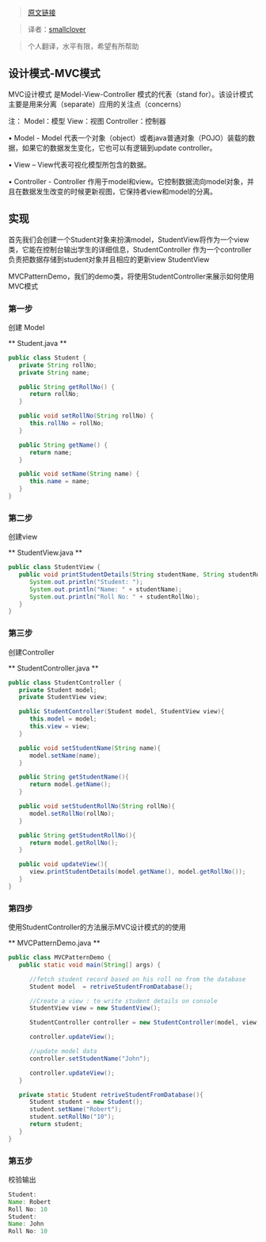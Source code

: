 > [原文链接][1]

> 译者：[smallclover][2]

>个人翻译，水平有限，希望有所帮助


## 设计模式-MVC模式 ##


MVC设计模式 是Model-View-Controller 模式的代表（stand for）。该设计模式主要是用来分离（separate）应用的关注点（concerns）

注：
Model：模型 View：视图 Controller：控制器



•	Model - Model 代表一个对象（object）或者java普通对象（POJO）装载的数据，如果它的数据发生变化，它也可以有逻辑到update controller。

•	View – View代表可视化模型所包含的数据。

•	Controller - Controller 作用于model和view。它控制数据流向model对象，并且在数据发生改变的时候更新视图，它保持者view和model的分离。


## 实现 ##
首先我们会创建一个Student对象来扮演model，StudentView将作为一个view类，它能在控制台输出学生的详细信息，StudentController 作为一个controller 负责把数据存储到student对象并且相应的更新view StudentView


MVCPatternDemo，我们的demo类，将使用StudentController来展示如何使用MVC模式



### 第一步


创建 Model

** Student.java **

```java
public class Student {
   private String rollNo;
   private String name;

   public String getRollNo() {
      return rollNo;
   }

   public void setRollNo(String rollNo) {
      this.rollNo = rollNo;
   }

   public String getName() {
      return name;
   }

   public void setName(String name) {
      this.name = name;
   }
}
```


### 第二步 ###

创建view

** StudentView.java **
```java
public class StudentView {
   public void printStudentDetails(String studentName, String studentRollNo){
      System.out.println("Student: ");
      System.out.println("Name: " + studentName);
      System.out.println("Roll No: " + studentRollNo);
   }
}
```

### 第三步 ###

创建Controller

** StudentController.java **
```java
public class StudentController {
   private Student model;
   private StudentView view;

   public StudentController(Student model, StudentView view){
      this.model = model;
      this.view = view;
   }

   public void setStudentName(String name){
      model.setName(name);		
   }

   public String getStudentName(){
      return model.getName();		
   }

   public void setStudentRollNo(String rollNo){
      model.setRollNo(rollNo);		
   }

   public String getStudentRollNo(){
      return model.getRollNo();		
   }

   public void updateView(){				
      view.printStudentDetails(model.getName(), model.getRollNo());
   }
}
```

### 第四步 ###


使用StudentController的方法展示MVC设计模式的的使用

** MVCPatternDemo.java **

```java
public class MVCPatternDemo {
   public static void main(String[] args) {

      //fetch student record based on his roll no from the database
      Student model  = retriveStudentFromDatabase();

      //Create a view : to write student details on console
      StudentView view = new StudentView();

      StudentController controller = new StudentController(model, view);

      controller.updateView();

      //update model data
      controller.setStudentName("John");

      controller.updateView();
   }

   private static Student retriveStudentFromDatabase(){
      Student student = new Student();
      student.setName("Robert");
      student.setRollNo("10");
      return student;
   }
}
```


### 第五步 ###

校验输出

```java
Student:
Name: Robert
Roll No: 10
Student:
Name: John
Roll No: 10
```
  [1]:  https://www.tutorialspoint.com/design_pattern/mvc_pattern.htm
  [2]: http://www.smallclover.com
